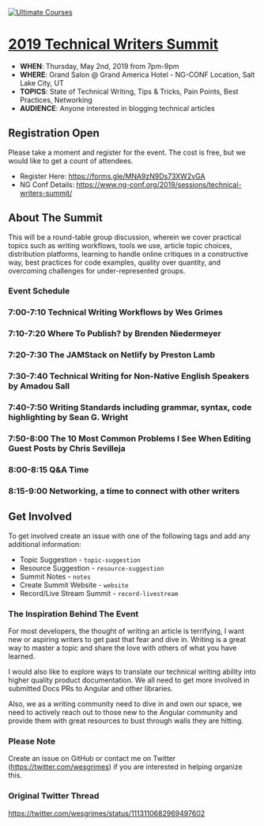 <a href="https://ultimatecourses.com/topic/angular/ref/wes.grimes/" title="Ultimate Courses"><img src="https://ultimatecourses.com/assets/img/banners/ultimate-angular-github.svg" alt="Ultimate Courses" /></a>

# [2019 Technical Writers Summit](https://www.ng-conf.org/2019/sessions/technical-writers-summit/)

* **WHEN**: Thursday, May 2nd, 2019 from 7pm-9pm
* **WHERE**: Grand Salon @ Grand America Hotel - NG-CONF Location, Salt Lake City, UT
* **TOPICS**: State of Technical Writing, Tips & Tricks, Pain Points, Best Practices, Networking
* **AUDIENCE**: Anyone interested in blogging technical articles

## Registration Open

Please take a moment and register for the event. The cost is free, but we would like to get a count of attendees. 

* Register Here: https://forms.gle/MNA9zN9Ds73XW2vGA
* NG Conf Details: https://www.ng-conf.org/2019/sessions/technical-writers-summit/

## About The Summit

This will be a round-table group discussion, wherein we cover practical topics such as writing workflows, tools we use, article topic choices, distribution platforms, learning to handle online critiques in a constructive way, best practices for code examples, quality over quantity, and overcoming challenges for under-represented groups.

### Event Schedule

### 7:00-7:10 Technical Writing Workflows by Wes Grimes
### 7:10-7:20 Where To Publish? by Brenden Niedermeyer
### 7:20-7:30 The JAMStack on Netlify by Preston Lamb
### 7:30-7:40 Technical Writing for Non-Native English Speakers by Amadou Sall
### 7:40-7:50 Writing Standards including grammar, syntax, code highlighting by Sean G. Wright
### 7:50-8:00 The 10 Most Common Problems I See When Editing Guest Posts by Chris Sevilleja

### 8:00-8:15 Q&A Time

### 8:15-9:00 Networking, a time to connect with other writers

## Get Involved

To get involved create an issue with one of the following tags and add any additional information:

* Topic Suggestion - `topic-suggestion`
* Resource Suggestion - `resource-suggestion`
* Summit Notes - `notes`
* Create Summit Website - `website`
* Record/Live Stream Summit - `record-livestream`

### The Inspiration Behind The Event
For most developers, the thought of writing an article is terrifying, I want new or aspiring writers to get past that fear and dive in. Writing is a great way to master a topic and share the love with others of what you have learned.

I would also like to explore ways to translate our technical writing ability into higher quality product documentation. We all need to get more involved in submitted Docs PRs to Angular and other libraries.

Also, we as a writing community need to dive in and own our space, we need to actively reach out to those new to the Angular community and provide them with great resources to bust through walls they are hitting.

### Please Note
Create an issue on GitHub or contact me on Twitter (https://twitter.com/wesgrimes) if you are interested in helping organize this.

### Original Twitter Thread
https://twitter.com/wesgrimes/status/1113110682969497602
